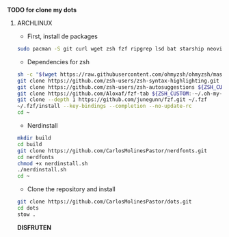 **TODO for clone my dots**
1. ARCHLINUX
   
   - First, install de packages
    ```bash
    sudo pacman -S git curl wget zsh fzf ripgrep lsd bat starship neovim kitty stow
    ```
    - Dependencies for zsh
    ```bash
    sh -c "$(wget https://raw.githubusercontent.com/ohmyzsh/ohmyzsh/master/tools/install.sh -O -)"
    git clone https://github.com/zsh-users/zsh-syntax-highlighting.git $ZSH_CUSTOM/plugins/zsh-syntax-highlighting
    git clone https://github.com/zsh-users/zsh-autosuggestions ${ZSH_CUSTOM:-~/.oh-my-zsh/custom}/plugins/zsh-autosuggestions
    git clone https://github.com/Aloxaf/fzf-tab ${ZSH_CUSTOM:-~/.oh-my-zsh/custom}/plugins/fzf-tab
    git clone --depth 1 https://github.com/junegunn/fzf.git ~/.fzf
    ~/.fzf/install --key-bindings --completion --no-update-rc
    cd ~
    ```
    - Nerdinstall
    ```bash
    mkdir build
    cd build
    git clone https://github.com/CarlosMolinesPastor/nerdfonts.git
    cd nerdfonts
    chmod +x nerdinstall.sh
    ./nerdinstall.sh
    cd ~
    ```
   - Clone the repository and install
   ```bash
   git clone https://github.com/CarlosMolinesPastor/dots.git
   cd dots
   stow .
   ```
   
   **DISFRUTEN**
